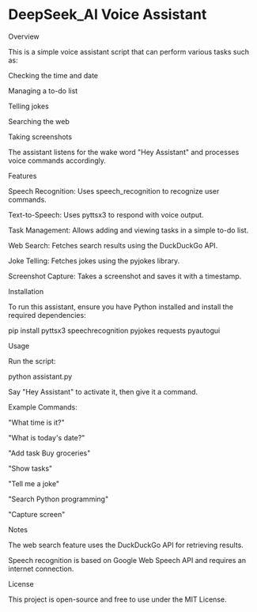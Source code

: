 # DeepSeek_AI Voice Assistant

Overview

This is a simple voice assistant script that can perform various tasks such as:

Checking the time and date

Managing a to-do list

Telling jokes

Searching the web

Taking screenshots

The assistant listens for the wake word "Hey Assistant" and processes voice commands accordingly.

Features

Speech Recognition: Uses speech_recognition to recognize user commands.

Text-to-Speech: Uses pyttsx3 to respond with voice output.

Task Management: Allows adding and viewing tasks in a simple to-do list.

Web Search: Fetches search results using the DuckDuckGo API.

Joke Telling: Fetches jokes using the pyjokes library.

Screenshot Capture: Takes a screenshot and saves it with a timestamp.

Installation

To run this assistant, ensure you have Python installed and install the required dependencies:

pip install pyttsx3 speechrecognition pyjokes requests pyautogui

Usage

Run the script:

python assistant.py

Say "Hey Assistant" to activate it, then give it a command.

Example Commands:

"What time is it?"

"What is today's date?"

"Add task Buy groceries"

"Show tasks"

"Tell me a joke"

"Search Python programming"

"Capture screen"

Notes

The web search feature uses the DuckDuckGo API for retrieving results.

Speech recognition is based on Google Web Speech API and requires an internet connection.

License

This project is open-source and free to use under the MIT License.

